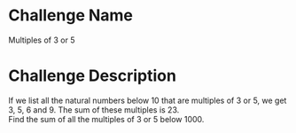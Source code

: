 # Challenge Name

Multiples of 3 or 5 

# Challenge Description

If we list all the natural numbers below 10 that are multiples of 3 or 5, we get 3, 5, 6 and 9. The sum of these multiples is 23.                                                                                                                                                                
Find the sum of all the multiples of 3 or 5 below 1000.
